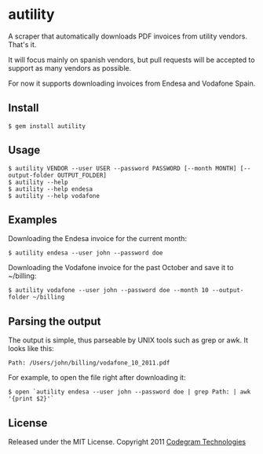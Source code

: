 # autility

A scraper that automatically downloads PDF invoices from utility vendors. That's it.

It will focus mainly on spanish vendors, but pull requests will be accepted
to support as many vendors as possible.

For now it supports downloading invoices from Endesa and Vodafone Spain.

## Install

    $ gem install autility

## Usage

    $ autility VENDOR --user USER --password PASSWORD [--month MONTH] [--output-folder OUTPUT_FOLDER]
    $ autility --help
    $ autility --help endesa
    $ autility --help vodafone

## Examples

Downloading the Endesa invoice for the current month:

    $ autility endesa --user john --password doe

Downloading the Vodafone invoice for the past October and save it to ~/billing:

    $ autility vodafone --user john --password doe --month 10 --output-folder ~/billing

## Parsing the output

The output is simple, thus parseable by UNIX tools such as grep or awk. It
looks like this:

    Path: /Users/john/billing/vodafone_10_2011.pdf

For example, to open the file right after downloading it:

    $ open `autility endesa --user john --password doe | grep Path: | awk '{print $2}'`

## License

Released under the MIT License.
Copyright 2011 [Codegram Technologies](http://codegram.com)
